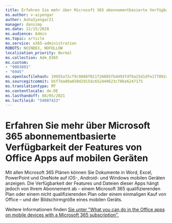 ```yaml
---
title: Erfahren Sie mehr über Microsoft 365 abonnementbasierte Verfügbarkeit der Features von Office Apps auf mobilen Geräten
ms.author: v-aiyengar
author: AshaIyengar21
manager: dansimp
ms.date: 12/15/2020
ms.audience: Admin
ms.topic: article
ms.service: o365-administration
ROBOTS: NOINDEX, NOFOLLOW
localization_priority: Normal
ms.collection: Adm_O365
ms.custom:
- "9003891"
- "6945"
ms.openlocfilehash: 19955a72cf9c9888f011f26085fbd493fdf8a15d1dfe17709244497f52be02d7
ms.sourcegitcommit: b5f7da89a650d2915dc652449623c78be6247175
ms.translationtype: MT
ms.contentlocale: de-DE
ms.lasthandoff: 08/05/2021
ms.locfileid: "54087423"
---
```

# <a name="learn-about-microsoft-365-subscriptionbased-availability-of-office-apps-features-on-mobile-devices"></a>Erfahren Sie mehr über Microsoft 365 abonnementbasierte Verfügbarkeit der Features von Office Apps auf mobilen Geräten

Mit allen Microsoft 365 Plänen können Sie Dokumente in Word, Excel, PowerPoint und OneNote auf iOS-, Android- und Windows mobilen Geräten anzeigen. Die Verfügbarkeit der Features und Dateien dieser Apps hängt jedoch von Ihrem Abonnement ab – einem Microsoft 365 qualifizierenden Plan oder einem nicht qualifizierenden Plan oder einem einmaligen Kauf von Office – und der Bildschirmgröße eines mobilen Geräts.

Weitere Informationen finden [Sie unter "What you can do in the Office apps on mobile devices with a Microsoft 365 subscription".](https://go.microsoft.com/fwlink/?linkid=2135575) 